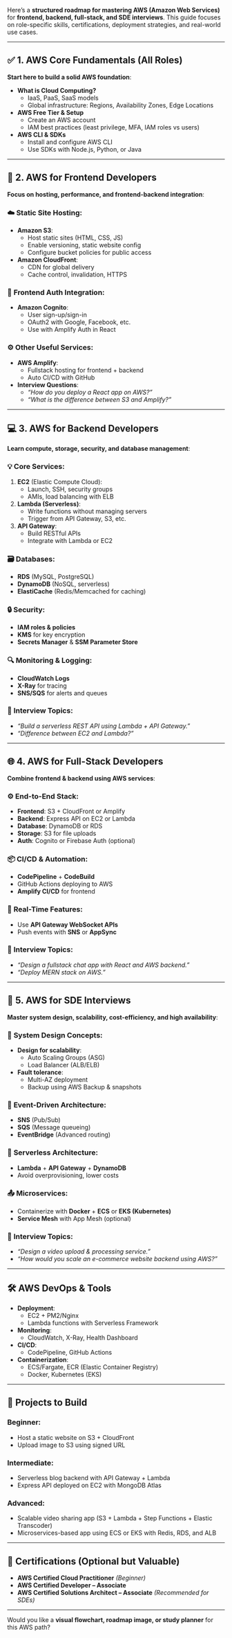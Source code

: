 Here’s a **structured roadmap for mastering AWS (Amazon Web Services)** for **frontend, backend, full-stack, and SDE interviews**. This guide focuses on role-specific skills, certifications, deployment strategies, and real-world use cases.

---

## ✅ **1. AWS Core Fundamentals (All Roles)**
**Start here to build a solid AWS foundation**:
- **What is Cloud Computing?**  
  - IaaS, PaaS, SaaS models  
  - Global infrastructure: Regions, Availability Zones, Edge Locations  
- **AWS Free Tier & Setup**  
  - Create an AWS account  
  - IAM best practices (least privilege, MFA, IAM roles vs users)  
- **AWS CLI & SDKs**  
  - Install and configure AWS CLI  
  - Use SDKs with Node.js, Python, or Java  

---

## 🎨 **2. AWS for Frontend Developers**
**Focus on hosting, performance, and frontend-backend integration**:

### ☁️ **Static Site Hosting**:
- **Amazon S3**:  
  - Host static sites (HTML, CSS, JS)  
  - Enable versioning, static website config  
  - Configure bucket policies for public access  
- **Amazon CloudFront**:  
  - CDN for global delivery  
  - Cache control, invalidation, HTTPS

### 🔐 **Frontend Auth Integration**:
- **Amazon Cognito**:  
  - User sign-up/sign-in  
  - OAuth2 with Google, Facebook, etc.  
  - Use with Amplify Auth in React

### ⚙️ **Other Useful Services**:
- **AWS Amplify**:  
  - Fullstack hosting for frontend + backend  
  - Auto CI/CD with GitHub  
- **Interview Questions**:  
  - *“How do you deploy a React app on AWS?”*  
  - *“What is the difference between S3 and Amplify?”*

---

## 💻 **3. AWS for Backend Developers**
**Learn compute, storage, security, and database management**:

### 💡 **Core Services**:
1. **EC2** (Elastic Compute Cloud):  
   - Launch, SSH, security groups  
   - AMIs, load balancing with ELB  
2. **Lambda (Serverless)**:  
   - Write functions without managing servers  
   - Trigger from API Gateway, S3, etc.  
3. **API Gateway**:  
   - Build RESTful APIs  
   - Integrate with Lambda or EC2

### 🗃️ **Databases**:
- **RDS** (MySQL, PostgreSQL)  
- **DynamoDB** (NoSQL, serverless)  
- **ElastiCache** (Redis/Memcached for caching)

### 🔒 **Security**:
- **IAM roles & policies**  
- **KMS** for key encryption  
- **Secrets Manager** & **SSM Parameter Store**

### 🔍 **Monitoring & Logging**:
- **CloudWatch Logs**  
- **X-Ray** for tracing  
- **SNS/SQS** for alerts and queues

### 📌 **Interview Topics**:
- *“Build a serverless REST API using Lambda + API Gateway.”*  
- *“Difference between EC2 and Lambda?”*

---

## 🌐 **4. AWS for Full-Stack Developers**
**Combine frontend & backend using AWS services**:

### ⚙️ **End-to-End Stack**:
- **Frontend**: S3 + CloudFront or Amplify  
- **Backend**: Express API on EC2 or Lambda  
- **Database**: DynamoDB or RDS  
- **Storage**: S3 for file uploads  
- **Auth**: Cognito or Firebase Auth (optional)

### 📦 **CI/CD & Automation**:
- **CodePipeline** + **CodeBuild**  
- GitHub Actions deploying to AWS  
- **Amplify CI/CD** for frontend

### 💬 **Real-Time Features**:
- Use **API Gateway WebSocket APIs**  
- Push events with **SNS** or **AppSync**

### 🔁 **Interview Topics**:
- *“Design a fullstack chat app with React and AWS backend.”*  
- *“Deploy MERN stack on AWS.”*

---

## 🧠 **5. AWS for SDE Interviews**
**Master system design, scalability, cost-efficiency, and high availability**:

### 📐 **System Design Concepts**:
- **Design for scalability**:
  - Auto Scaling Groups (ASG)
  - Load Balancer (ALB/ELB)
- **Fault tolerance**:
  - Multi-AZ deployment
  - Backup using AWS Backup & snapshots

### 🔁 **Event-Driven Architecture**:
- **SNS** (Pub/Sub)  
- **SQS** (Message queueing)  
- **EventBridge** (Advanced routing)

### 🧠 **Serverless Architecture**:
- **Lambda** + **API Gateway** + **DynamoDB**
- Avoid overprovisioning, lower costs

### 📤 **Microservices**:
- Containerize with **Docker** + **ECS** or **EKS (Kubernetes)**
- **Service Mesh** with App Mesh (optional)

### 📌 **Interview Topics**:
- *“Design a video upload & processing service.”*  
- *“How would you scale an e-commerce website backend using AWS?”*  

---

## 🛠️ **AWS DevOps & Tools**
- **Deployment**:
  - EC2 + PM2/Nginx
  - Lambda functions with Serverless Framework
- **Monitoring**:
  - CloudWatch, X-Ray, Health Dashboard
- **CI/CD**:
  - CodePipeline, GitHub Actions
- **Containerization**:
  - ECS/Fargate, ECR (Elastic Container Registry)
  - Docker, Kubernetes (EKS)

---

## 🚀 **Projects to Build**
### Beginner:
- Host a static website on S3 + CloudFront  
- Upload image to S3 using signed URL

### Intermediate:
- Serverless blog backend with API Gateway + Lambda  
- Express API deployed on EC2 with MongoDB Atlas

### Advanced:
- Scalable video sharing app (S3 + Lambda + Step Functions + Elastic Transcoder)  
- Microservices-based app using ECS or EKS with Redis, RDS, and ALB

---

## 🎯 **Certifications (Optional but Valuable)**
- **AWS Certified Cloud Practitioner** *(Beginner)*
- **AWS Certified Developer – Associate**
- **AWS Certified Solutions Architect – Associate** *(Recommended for SDEs)*

---

Would you like a **visual flowchart, roadmap image, or study planner** for this AWS path?